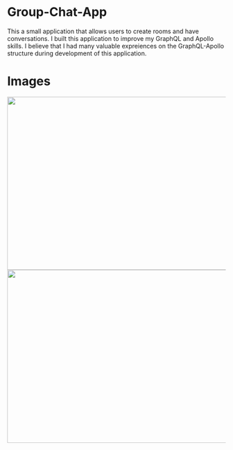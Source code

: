 # Group-Chat-App
This a small application that allows users to create rooms and have conversations. I built this application to improve my GraphQL and Apollo skills. I believe that I had many valuable expreiences on the GraphQL-Apollo structure during development of this application.

# Images

<img src="https://user-images.githubusercontent.com/56139934/115691910-c4445d00-a35e-11eb-911a-47f1329e4e35.PNG"  width="730" height="400"> 
<img src="https://user-images.githubusercontent.com/56139934/115691969-d3c3a600-a35e-11eb-98e9-ca4441ec04d4.png"  width="730" height="400"> 

